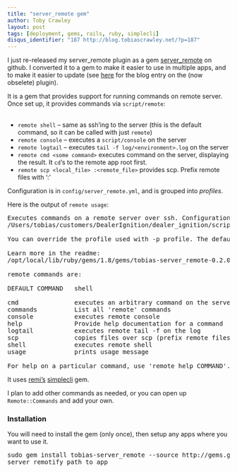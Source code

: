 ```yaml
---
title: "server_remote gem"
author: Toby Crawley
layout: post
tags: [deployment, gems, rails, ruby, simplecli]
disqus_identifier: "187 http://blog.tobiascrawley.net/?p=187"
---
```



<div class="padding">

</div><!-- end .padding -->
<div class="border-gray"></div>
<div class="padding">

<p>I just re-released my server_remote plugin as a gem <a href="http://github.com/tobias/server_remote">server_remote</a> on github. I converted it to a gem to make it easier to use in multiple apps, and to make it easier to update (see <a href="http://blog.tobiascrawley.net/2009/01/10/server_remote-a-rails-plugin-for-easily-accessing-servers/">here</a> for the blog entry on the (now obselete) plugin). </p>

It is a gem that provides support for running commands on remote server. Once set up, it provides commands via <code>script/remote</code>:<br></br>
<ul>
<li><code>remote shell</code> &#x2013; same as ssh&#x2019;ing to the server (this is the default command, so it can be called with just <code>remote</code>)</li>
<li><code>remote console</code> &#x2013; executes a <code>script/console</code> on the server</li>
<li><code>remote logtail</code> &#x2013; executes <code>tail -f log/&lt;environment&gt;.log</code> on the server</li>
<li><code>remote cmd &lt;some command&gt;</code> executes command on the server, displaying the result. It <code>cd</code>&#x2018;s to the remote app root first.</li>
<li><code>remote scp &lt;local_file&gt; :&lt;remote_file&gt;</code> provides scp. Prefix remote files with &#x2018;:&#x2019;</li></ul>Configuration is in <code>config/server_remote.yml</code>, and is grouped into <em>profiles</em>. 

<p>Here is the output of <code>remote usage</code>:</p>


<div class="wp_syntax"><div class="code"><pre class="html" style="font-family:monospace;">Executes commands on a remote server over ssh. Configuration is in:
/Users/tobias/customers/DealerIgnition/dealer_ignition/script/../config/server_remote.yml
&nbsp;
You can override the profile used with -p profile. The default profile is: app
&nbsp;
Learn more in the readme:
/opt/local/lib/ruby/gems/1.8/gems/tobias-server_remote-0.2.0/lib/server_remote/../../README.textile
&nbsp;
remote commands are:
&nbsp;
DEFAULT COMMAND   shell
&nbsp;
cmd               executes an arbitrary command on the server after a cd to the app path
commands          List all 'remote' commands
console           executes remote console
help              Provide help documentation for a command
logtail           executes remote tail -f on the log
scp               copies files over scp (prefix remote files with ':')
shell             executes remote shell
usage             prints usage message
&nbsp;
For help on a particular command, use 'remote help COMMAND'.</pre></div></div>




<p>It uses <a href="http://remi.org">remi&#x2019;s</a> <a href="http://github.com/remi/simplecli">simplecli</a> gem. </p>

<p>I plan to add other commands as needed, or you can open up <code>Remote::Commands</code> and add your own. </p>

<h3>Installation</h3>

<p>You will need to install the gem (only once), then setup any apps where you want to use it.</p>



<pre>
sudo gem install tobias-server_remote --source http://gems.github.com/
server_remotify path_to_app
</pre>				


<!-- end .postmetadata -->












</div><!-- end .padding -->

